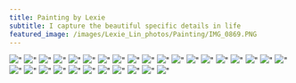 ```yaml
---
title: Painting by Lexie
subtitle: I capture the beautiful specific details in life 
featured_image: /images/Lexie_Lin_photos/Painting/IMG_0869.PNG
---
```

<div class="gallery" data-columns="3">
    <img src="/images/Lexie_Lin_photos/Painting/IMG_9346.jpg">"
    <img src="/images/Lexie_Lin_photos/Painting/IMG_9352.jpg">"
    <img src="/images/Lexie_Lin_photos/Painting/IMG_9353.jpg">"
    <img src="/images/Lexie_Lin_photos/Painting/IMG_9347.jpg">"
    <img src="/images/Lexie_Lin_photos/Painting/IMG_9351.jpg">"
    <img src="/images/Lexie_Lin_photos/Painting/IMG_9345.jpg">"
    <img src="/images/Lexie_Lin_photos/Painting/IMG_9344.jpg">"
    <img src="/images/Lexie_Lin_photos/Painting/IMG_9350.jpg">"
    <img src="/images/Lexie_Lin_photos/Painting/IMG_9354.jpg">"
    <img src="/images/Lexie_Lin_photos/Painting/IMG_9340.jpg">"
    <img src="/images/Lexie_Lin_photos/Painting/IMG_9341.jpg">"
    <img src="/images/Lexie_Lin_photos/Painting/IMG_9355.jpg">"
    <img src="/images/Lexie_Lin_photos/Painting/IMG_9380.JPG">"
    <img src="/images/Lexie_Lin_photos/Painting/IMG_9343.jpg">"
    <img src="/images/Lexie_Lin_photos/Painting/IMG_9356.jpg">"
    <img src="/images/Lexie_Lin_photos/Painting/IMG_9342.jpg">"
    <img src="/images/Lexie_Lin_photos/Painting/IMG_9381.JPG">"
    <img src="/images/Lexie_Lin_photos/Painting/IMG_0869.PNG">"
    <img src="/images/Lexie_Lin_photos/Painting/IMG_0879.JPG">"
    <img src="/images/Lexie_Lin_photos/Painting/IMG_0876.PNG">"
    <img src="/images/Lexie_Lin_photos/Painting/IMG_0874.PNG">"
    <img src="/images/Lexie_Lin_photos/Painting/IMG_0875.PNG">"
    <img src="/images/Lexie_Lin_photos/Painting/IMG_0871.PNG">"
    <img src="/images/Lexie_Lin_photos/Painting/IMG_0864.PNG">"
    <img src="/images/Lexie_Lin_photos/Painting/IMG_0873.PNG">"
    <img src="/images/Lexie_Lin_photos/Painting/Untitled_Artwork 3.PNG">"
    <img src="/images/Lexie_Lin_photos/Painting/Untitled_Artwork 2.PNG">"
    <img src="/images/Lexie_Lin_photos/Painting/Untitled_Artwork.PNG">"
    <img src="/images/Lexie_Lin_photos/Painting/IMG_9349.jpg">"
    <img src="/images/Lexie_Lin_photos/Painting/IMG_9348.jpg">"
</div>